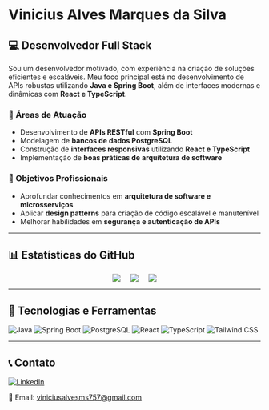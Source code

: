 # Vinicius Alves Marques da Silva

## 💻 Desenvolvedor Full Stack

Sou um desenvolvedor motivado, com experiência na criação de soluções eficientes e escaláveis. Meu foco principal está no desenvolvimento de APIs robustas utilizando **Java e Spring Boot**, além de interfaces modernas e dinâmicas com **React e TypeScript**.

### 📌 Áreas de Atuação
- Desenvolvimento de **APIs RESTful** com **Spring Boot**
- Modelagem de **bancos de dados PostgreSQL**
- Construção de **interfaces responsivas** utilizando **React e TypeScript**
- Implementação de **boas práticas de arquitetura de software**

### 🎯 Objetivos Profissionais
- Aprofundar conhecimentos em **arquitetura de software e microsserviços**
- Aplicar **design patterns** para criação de código escalável e manutenível
- Melhorar habilidades em **segurança e autenticação de APIs**

---

## 📊 Estatísticas do GitHub

<div style="display: flex; justify-content: center; align-items: center; gap: 20px;">
  <div style="text-align:center;">
    <img src="https://github-readme-stats.vercel.app/api?username=ProgViniciusAl&show_icons=true&theme=tokyonight" />
  </div>
  
  <div style="text-align:center;">
    <img src="https://github-readme-stats.vercel.app/api/top-langs/?username=ProgViniciusAl&layout=compact&theme=tokyonight" />
  </div>
  
  <div style="text-align:center;">
    <a href="https://git.io/streak-stats">
      <img src="https://streak-stats.demolab.com/?user=ProgViniciusAl&theme=tokyonight" />
    </a>
  </div>
</div>

---

## 🚀 Tecnologias e Ferramentas

![Java](https://img.shields.io/badge/Java-ED8B00?style=for-the-badge&logo=openjdk&logoColor=white)
![Spring Boot](https://img.shields.io/badge/Spring%20Boot-6DB33F?style=for-the-badge&logo=spring&logoColor=white)
![PostgreSQL](https://img.shields.io/badge/PostgreSQL-316192?style=for-the-badge&logo=postgresql&logoColor=white)
![React](https://img.shields.io/badge/React-61DAFB?style=for-the-badge&logo=react&logoColor=black)
![TypeScript](https://img.shields.io/badge/TypeScript-3178C6?style=for-the-badge&logo=typescript&logoColor=white)
![Tailwind CSS](https://img.shields.io/badge/Tailwind%20CSS-38B2AC?style=for-the-badge&logo=tailwind-css&logoColor=white)

---

## 📞 Contato

<a href="https://www.linkedin.com/in/vinicius-alves-9b17b3283" target="_blank">
  <img src="https://img.shields.io/badge/LinkedIn-0077B5?style=for-the-badge&logo=linkedin&logoColor=white" alt="LinkedIn" />
</a>

📧 Email: viniciusalvesms757@gmail.com

